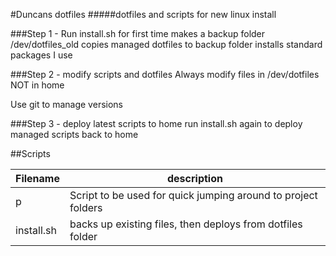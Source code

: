 #Duncans dotfiles
#####dotfiles and scripts for new linux install


###Step 1 - Run install.sh for first time
makes a backup folder /dev/dotfiles_old
copies managed dotfiles to backup folder
installs standard packages I use

###Step 2 - modify scripts and dotfiles
Always modify files in /dev/dotfiles NOT in home

Use git to manage versions

###Step 3 - deploy latest scripts to home
run install.sh again to deploy managed scripts back to home


##Scripts 

|Filename | description |
 --- | ---      
|p | Script to be used for quick jumping around to project folders|
|install.sh		  | backs up existing files, then deploys from dotfiles folder|



